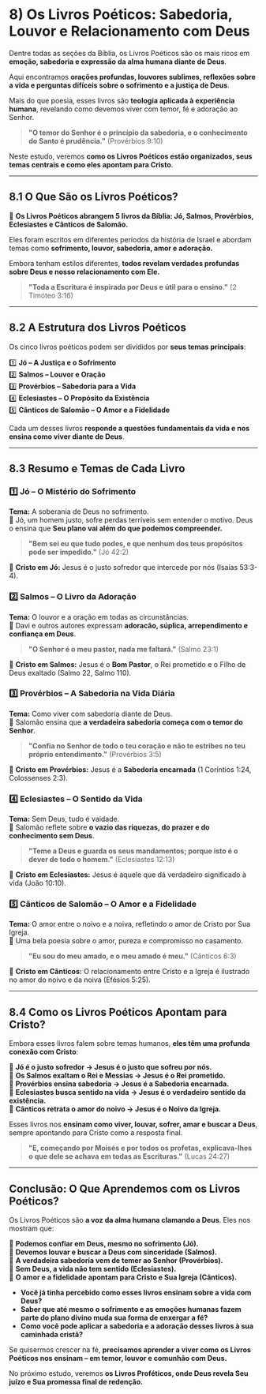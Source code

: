# **8) Os Livros Poéticos: Sabedoria, Louvor e Relacionamento com Deus**  

Dentre todas as seções da Bíblia, os Livros Poéticos são os mais ricos em **emoção, sabedoria e expressão da alma humana diante de Deus**.  

Aqui encontramos **orações profundas, louvores sublimes, reflexões sobre a vida e perguntas difíceis sobre o sofrimento e a justiça de Deus**.  

Mais do que poesia, esses livros são **teologia aplicada à experiência humana**, revelando como devemos viver com temor, fé e adoração ao Senhor.  

> **"O temor do Senhor é o princípio da sabedoria, e o conhecimento do Santo é prudência."** (Provérbios 9:10)  

Neste estudo, veremos **como os Livros Poéticos estão organizados, seus temas centrais e como eles apontam para Cristo**.  

---

## **8.1 O Que São os Livros Poéticos?**  

📜 **Os Livros Poéticos abrangem 5 livros da Bíblia: Jó, Salmos, Provérbios, Eclesiastes e Cânticos de Salomão.**  

Eles foram escritos em diferentes períodos da história de Israel e abordam temas como **sofrimento, louvor, sabedoria, amor e adoração.**  

Embora tenham estilos diferentes, **todos revelam verdades profundas sobre Deus e nosso relacionamento com Ele.**  

> **"Toda a Escritura é inspirada por Deus e útil para o ensino."** (2 Timóteo 3:16)  

---

## **8.2 A Estrutura dos Livros Poéticos**  

Os cinco livros poéticos podem ser divididos por **seus temas principais**:  

1️⃣ **Jó – A Justiça e o Sofrimento**  
2️⃣ **Salmos – Louvor e Oração**  
3️⃣ **Provérbios – Sabedoria para a Vida**  
4️⃣ **Eclesiastes – O Propósito da Existência**  
5️⃣ **Cânticos de Salomão – O Amor e a Fidelidade**  

Cada um desses livros **responde a questões fundamentais da vida e nos ensina como viver diante de Deus**.  

---

## **8.3 Resumo e Temas de Cada Livro**  

### **1️⃣ Jó – O Mistério do Sofrimento**  
**Tema:** A soberania de Deus no sofrimento.  
📖 Jó, um homem justo, sofre perdas terríveis sem entender o motivo. Deus o ensina que **Seu plano vai além do que podemos compreender.**  

> **"Bem sei eu que tudo podes, e que nenhum dos teus propósitos pode ser impedido."** (Jó 42:2)  

🔹 **Cristo em Jó:** Jesus é o justo sofredor que intercede por nós (Isaías 53:3-4).  

### **2️⃣ Salmos – O Livro da Adoração**  
**Tema:** O louvor e a oração em todas as circunstâncias.  
📖 Davi e outros autores expressam **adoracão, súplica, arrependimento e confiança em Deus**.  

> **"O Senhor é o meu pastor, nada me faltará."** (Salmo 23:1)  

🔹 **Cristo em Salmos:** Jesus é o **Bom Pastor**, o Rei prometido e o Filho de Deus exaltado (Salmo 22, Salmo 110).  

### **3️⃣ Provérbios – A Sabedoria na Vida Diária**  
**Tema:** Como viver com sabedoria diante de Deus.  
📖 Salomão ensina que **a verdadeira sabedoria começa com o temor do Senhor**.  

> **"Confia no Senhor de todo o teu coração e não te estribes no teu próprio entendimento."** (Provérbios 3:5)  

🔹 **Cristo em Provérbios:** Jesus é a **Sabedoria encarnada** (1 Coríntios 1:24, Colossenses 2:3).  

### **4️⃣ Eclesiastes – O Sentido da Vida**  
**Tema:** Sem Deus, tudo é vaidade.  
📖 Salomão reflete sobre **o vazio das riquezas, do prazer e do conhecimento sem Deus**.  

> **"Teme a Deus e guarda os seus mandamentos; porque isto é o dever de todo o homem."** (Eclesiastes 12:13)  

🔹 **Cristo em Eclesiastes:** Jesus é aquele que dá verdadeiro significado à vida (João 10:10).  

### **5️⃣ Cânticos de Salomão – O Amor e a Fidelidade**  
**Tema:** O amor entre o noivo e a noiva, refletindo o amor de Cristo por Sua Igreja.  
📖 Uma bela poesia sobre o amor, pureza e compromisso no casamento.  

> **"Eu sou do meu amado, e o meu amado é meu."** (Cânticos 6:3)  

🔹 **Cristo em Cânticos:** O relacionamento entre Cristo e a Igreja é ilustrado no amor do noivo e da noiva (Efésios 5:25).  

---

## **8.4 Como os Livros Poéticos Apontam para Cristo?**  

Embora esses livros falem sobre temas humanos, **eles têm uma profunda conexão com Cristo**:  

🔹 **Jó é o justo sofredor → Jesus é o justo que sofreu por nós.**  
🔹 **Os Salmos exaltam o Rei e Messias → Jesus é o Rei prometido.**  
🔹 **Provérbios ensina sabedoria → Jesus é a Sabedoria encarnada.**  
🔹 **Eclesiastes busca sentido na vida → Jesus é o verdadeiro sentido da existência.**  
🔹 **Cânticos retrata o amor do noivo → Jesus é o Noivo da Igreja.**  

Esses livros nos **ensinam como viver, louvar, sofrer, amar e buscar a Deus**, sempre apontando para Cristo como a resposta final.  

> **"E, começando por Moisés e por todos os profetas, explicava-lhes o que dele se achava em todas as Escrituras."** (Lucas 24:27)  

---

## **Conclusão: O Que Aprendemos com os Livros Poéticos?**  

Os Livros Poéticos são **a voz da alma humana clamando a Deus**. Eles nos mostram que:  

📖 **Podemos confiar em Deus, mesmo no sofrimento (Jó).**  
📖 **Devemos louvar e buscar a Deus com sinceridade (Salmos).**  
📖 **A verdadeira sabedoria vem de temer ao Senhor (Provérbios).**  
📖 **Sem Deus, a vida não tem sentido (Eclesiastes).**  
📖 **O amor e a fidelidade apontam para Cristo e Sua Igreja (Cânticos).**  

- **Você já tinha percebido como esses livros ensinam sobre a vida com Deus?**  
- **Saber que até mesmo o sofrimento e as emoções humanas fazem parte do plano divino muda sua forma de enxergar a fé?**  
- **Como você pode aplicar a sabedoria e a adoração desses livros à sua caminhada cristã?**  

Se quisermos crescer na fé, **precisamos aprender a viver como os Livros Poéticos nos ensinam – em temor, louvor e comunhão com Deus.**  

No próximo estudo, veremos **os Livros Proféticos, onde Deus revela Seu juízo e Sua promessa final de redenção.**  

